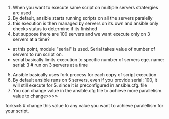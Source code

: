 1. When you want to execute same script on multiple servers stratergies are used
2. By default, ansible starts running scripts on all the servers paralelly
3. this execution is then managed by servers on its own and ansible only checks status to determine if its finished
4. but suppose there are 100 servers and we want execute only on 3 servers at a time?
- at this point, module "serial" is used. Serial takes value of number of servers to run script on.
- serial basically limits execution to specific number of servers
ege.
name:
serial: 3 # run on 3 servers at a time

5. Ansible basically uses fork process for each copy of script execution
6. By default ansible runs on 5 servers, even if you provide serial: 100, it will still execute for 5. since it is preconfigured in ansible.cfg. file
7. You can change value in the ansible.cfg file to achieve more parallelism.
value to change>>>>

forks=5 # change this value to any value you want to achieve paralellism for your script.
